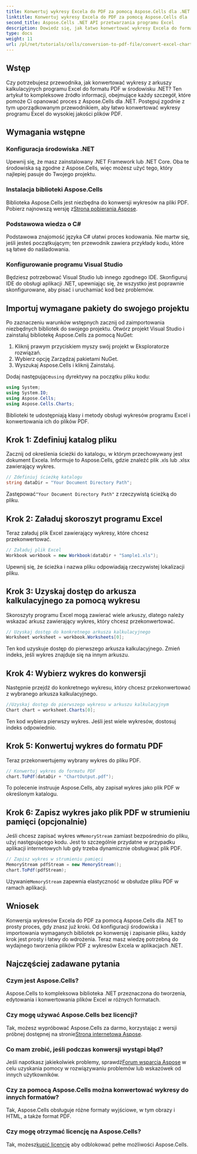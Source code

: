 ```yaml
---
title: Konwertuj wykresy Excela do PDF za pomocą Aspose.Cells dla .NET
linktitle: Konwertuj wykresy Excela do PDF za pomocą Aspose.Cells dla .NET
second_title: Aspose.Cells .NET API przetwarzania programu Excel
description: Dowiedz się, jak łatwo konwertować wykresy Excela do formatu PDF w .NET przy użyciu Aspose.Cells. Nasz przewodnik krok po kroku obejmuje wymagania wstępne, konfigurację, przykłady kodu i często zadawane pytania.
type: docs
weight: 11
url: /pl/net/tutorials/cells/conversion-to-pdf-file/convert-excel-charts-to-pdf/
---
```

## Wstęp

Czy potrzebujesz przewodnika, jak konwertować wykresy z arkuszy kalkulacyjnych programu Excel do formatu PDF w środowisku .NET? Ten artykuł to kompleksowe źródło informacji, obejmujące każdy szczegół, które pomoże Ci opanować proces z Aspose.Cells dla .NET. Postępuj zgodnie z tym uporządkowanym przewodnikiem, aby łatwo konwertować wykresy programu Excel do wysokiej jakości plików PDF.

## Wymagania wstępne

### Konfiguracja środowiska .NET
Upewnij się, że masz zainstalowany .NET Framework lub .NET Core. Oba te środowiska są zgodne z Aspose.Cells, więc możesz użyć tego, który najlepiej pasuje do Twojego projektu.

### Instalacja biblioteki Aspose.Cells
Biblioteka Aspose.Cells jest niezbędna do konwersji wykresów na pliki PDF. Pobierz najnowszą wersję z[Strona pobierania Aspose](https://releases.aspose.com/cells/net/).

### Podstawowa wiedza o C#
Podstawowa znajomość języka C# ułatwi proces kodowania. Nie martw się, jeśli jesteś początkującym; ten przewodnik zawiera przykłady kodu, które są łatwe do naśladowania.

### Konfigurowanie programu Visual Studio
Będziesz potrzebować Visual Studio lub innego zgodnego IDE. Skonfiguruj IDE do obsługi aplikacji .NET, upewniając się, że wszystko jest poprawnie skonfigurowane, aby pisać i uruchamiać kod bez problemów.

## Importuj wymagane pakiety do swojego projektu

Po zaznaczeniu warunków wstępnych zacznij od zaimportowania niezbędnych bibliotek do swojego projektu. Otwórz projekt Visual Studio i zainstaluj bibliotekę Aspose.Cells za pomocą NuGet:

1. Kliknij prawym przyciskiem myszy swój projekt w Eksploratorze rozwiązań.
2. Wybierz opcję Zarządzaj pakietami NuGet.
3. Wyszukaj Aspose.Cells i kliknij Zainstaluj.

 Dodaj następujące`using` dyrektywy na początku pliku kodu:

```csharp
using System;
using System.IO;
using Aspose.Cells;
using Aspose.Cells.Charts;
```

Biblioteki te udostępniają klasy i metody obsługi wykresów programu Excel i konwertowania ich do plików PDF.

## Krok 1: Zdefiniuj katalog pliku

Zacznij od określenia ścieżki do katalogu, w którym przechowywany jest dokument Excela. Informuje to Aspose.Cells, gdzie znaleźć plik .xls lub .xlsx zawierający wykres.

```csharp
// Zdefiniuj ścieżkę katalogu
string dataDir = "Your Document Directory Path";
```

 Zastępować`"Your Document Directory Path"` z rzeczywistą ścieżką do pliku.

## Krok 2: Załaduj skoroszyt programu Excel

Teraz załaduj plik Excel zawierający wykresy, które chcesz przekonwertować.

```csharp
// Załaduj plik Excel
Workbook workbook = new Workbook(dataDir + "Sample1.xls");
```

Upewnij się, że ścieżka i nazwa pliku odpowiadają rzeczywistej lokalizacji pliku.

## Krok 3: Uzyskaj dostęp do arkusza kalkulacyjnego za pomocą wykresu

Skoroszyty programu Excel mogą zawierać wiele arkuszy, dlatego należy wskazać arkusz zawierający wykres, który chcesz przekonwertować.

```csharp
// Uzyskaj dostęp do konkretnego arkusza kalkulacyjnego
Worksheet worksheet = workbook.Worksheets[0];
```

Ten kod uzyskuje dostęp do pierwszego arkusza kalkulacyjnego. Zmień indeks, jeśli wykres znajduje się na innym arkuszu.

## Krok 4: Wybierz wykres do konwersji

Następnie przejdź do konkretnego wykresu, który chcesz przekonwertować z wybranego arkusza kalkulacyjnego.

```csharp
//Uzyskaj dostęp do pierwszego wykresu w arkuszu kalkulacyjnym
Chart chart = worksheet.Charts[0];
```

Ten kod wybiera pierwszy wykres. Jeśli jest wiele wykresów, dostosuj indeks odpowiednio.

## Krok 5: Konwertuj wykres do formatu PDF

Teraz przekonwertujemy wybrany wykres do pliku PDF.

```csharp
// Konwertuj wykres do formatu PDF
chart.ToPdf(dataDir + "ChartOutput.pdf");
```

To polecenie instruuje Aspose.Cells, aby zapisał wykres jako plik PDF w określonym katalogu.

## Krok 6: Zapisz wykres jako plik PDF w strumieniu pamięci (opcjonalnie)

 Jeśli chcesz zapisać wykres w`MemoryStream` zamiast bezpośrednio do pliku, użyj następującego kodu. Jest to szczególnie przydatne w przypadku aplikacji internetowych lub gdy trzeba dynamicznie obsługiwać plik PDF.

```csharp
// Zapisz wykres w strumieniu pamięci
MemoryStream pdfStream = new MemoryStream();
chart.ToPdf(pdfStream);
```

 Używanie`MemoryStream` zapewnia elastyczność w obsłudze pliku PDF w ramach aplikacji.

## Wniosek

Konwersja wykresów Excela do PDF za pomocą Aspose.Cells dla .NET to prosty proces, gdy znasz już kroki. Od konfiguracji środowiska i importowania wymaganych bibliotek po konwersję i zapisanie pliku, każdy krok jest prosty i łatwy do wdrożenia. Teraz masz wiedzę potrzebną do wydajnego tworzenia plików PDF z wykresów Excela w aplikacjach .NET.

## Najczęściej zadawane pytania

### Czym jest Aspose.Cells?

Aspose.Cells to kompleksowa biblioteka .NET przeznaczona do tworzenia, edytowania i konwertowania plików Excel w różnych formatach.

### Czy mogę używać Aspose.Cells bez licencji?

 Tak, możesz wypróbować Aspose.Cells za darmo, korzystając z wersji próbnej dostępnej na stronie[Strona internetowa Aspose](https://releases.aspose.com/cells/net/).

### Co mam zrobić, jeśli podczas konwersji wystąpi błąd?

 Jeśli napotkasz jakiekolwiek problemy, sprawdź[Forum wsparcia Aspose](https://forum.aspose.com/c/cells/9) w celu uzyskania pomocy w rozwiązywaniu problemów lub wskazówek od innych użytkowników.

### Czy za pomocą Aspose.Cells można konwertować wykresy do innych formatów?

Tak, Aspose.Cells obsługuje różne formaty wyjściowe, w tym obrazy i HTML, a także format PDF.

### Czy mogę otrzymać licencję na Aspose.Cells?

 Tak, możesz[kupić licencję](https://purchase.conholdate.com/buy) aby odblokować pełne możliwości Aspose.Cells.